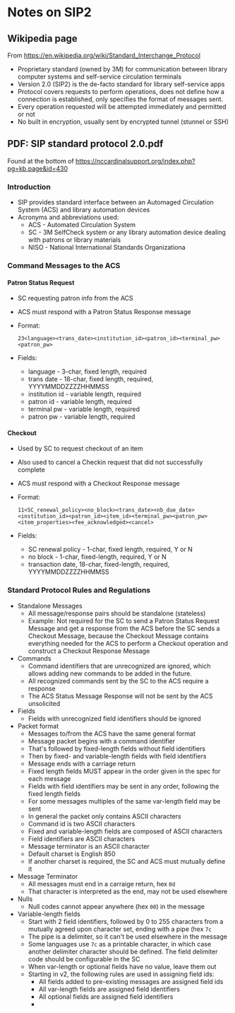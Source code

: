 # Notes on SIP2

## Wikipedia page

From https://en.wikipedia.org/wiki/Standard_Interchange_Protocol

* Proprietary standard (owned by 3M) for communication between library computer systems and self-service circulation terminals
* Version 2.0 (SIP2) is the de-facto standard for library self-service apps
* Protocol covers requests to perform operations, does not define how a connection is established, only specifies the format of messages sent.
* Every operation requested will be attempted immediately and permitted or not
* No built in encryption, usually sent by encrypted tunnel (stunnel or SSH)

## PDF: SIP standard protocol 2.0.pdf

Found at the bottom of https://nccardinalsupport.org/index.php?pg=kb.page&id=430

### Introduction

* SIP provides standard interface between an Automaged Circulation System (ACS) and library automation devices
* Acronyms and abbreviations used:
    * ACS - Automated Circulation System
    * SC - 3M SelfCheck system or any library automation device dealing with patrons or library materials
    * NISO - National International Standards Organizationa

### Command Messages to the ACS

#### Patron Status Request

* SC requesting patron info from the ACS
* ACS must respond with a Patron Status Response message
* Format:

    ```
    23<language><trans_date><institution_id><patron_id><terminal_pw><patron_pw>
    ```

* Fields:
    * language - 3-char, fixed length, required
    * trans date - 18-char, fixed length, required, YYYYMMDDZZZZHHMMSS
    * institution id - variable length, required
    * patron id - variable length, required
    * terminal pw - variable length, required
    * patron pw - variable length, required

#### Checkout

* Used by SC to request checkout of an item
* Also used to cancel a Checkin request that did not successfully complete
* ACS must respond with a Checkout Response message
* Format:

    ```
    11<SC_renewal_policy><no_block><trans_date><nb_due_date><institution_id><patron_id><item_id><terminal_pw><patron_pw><item_properties><fee_acknowledged><cancel>
    ```

* Fields:
    * SC renewal policy - 1-char, fixed length, required, Y or N
    * no block - 1-char, fixed-length, required, Y or N
    * transaction date, 18-char, fixed-length, required, YYYYMMDDZZZZHHMMSS

### Standard Protocol Rules and Regulations

* Standalone Messages
    * All message/response pairs should be standalone (stateless)
    * Example: Not required for the SC to send a Patron Status Request Message and get a response from the ACS before the SC sends a Checkout Message, because the Checkout Message contains everything needed for the ACS to perform a Checkout operation and construct a Checkout Response Message
* Commands
    * Command identifiers that are unrecognized are ignored, which allows adding new commands to be added in the future.
    * All recognized commands sent by the SC to the ACS require a response
    * The ACS Status Message Response will not be sent by the ACS unsolicited
* Fields
    * Fields with unrecognized field identifiers should be ignored
* Packet format
    * Messages to/from the ACS have the same general format
    * Message packet begins with a command identifier
    * That's followed by fixed-length fields without field identifiers
    * Then by fixed- and variable-length fields with field identifiers
    * Message ends with a carriage return
    * Fixed length fields MUST appear in the order given in the spec for each message
    * Fields with field identifiers may be sent in any order, following the fixed length fields
    * For some messages multiples of the same var-length field may be sent
    * In general the packet only contains ASCII characters
    * Command id is two ASCII characters
    * Fixed and variable-length fields are composed of ASCII characters
    * Field identifiers are ASCII characters
    * Message terminator is an ASCII character
    * Default charset is English 850
    * If another charset is required, the SC and ACS must mutually define it
* Message Terminator
    * All messages must end in a carraige return, hex `0d`
    * That character is interpreted as the end, may not be used elsewhere
* Nulls
    * Null codes cannot appear anywhere (hex `00`) in the message
* Variable-length fields
    * Start with 2 field identifiers, followed by 0 to 255 characters from a mutually agreed upon character set, ending with a pipe (hex `7c`
    * The pipe is a delimiter, so it can't be used elsewhere in the message
    * Some languages use `7c` as a printable character, in which case another delimiter character should be defined. The field delimiter code should be configurable in the SC
    * When var-length or optional fields have no value, leave them out
    * Starting in v2, the following rules are used in assigning field ids:
        * All fields added to pre-existing messages are assigned field ids
        * All var-length fields are assigned field identifiers
        * All optional fields are assigned field identifiers
        * 
